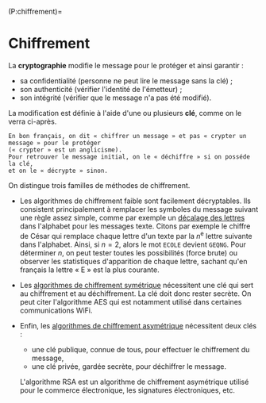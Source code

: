 (P:chiffrement)=
# Chiffrement

La **cryptographie** modifie le message pour le protéger et ainsi garantir :
* sa confidentialité (personne ne peut lire le message sans la clé) ;
* son authenticité (vérifier l'identité de l'émetteur) ;
* son intégrité (vérifier que le message n'a pas été modifié).

La modification est définie à l'aide d'une ou plusieurs **clé**, comme on le verra ci-après.

```{note}
En bon français, on dit « chiffrer un message » et pas « crypter un message » pour le protéger
(« crypter » est un anglicisme).
Pour retrouver le message initial, on le « déchiffre » si on posséde la clé,
et on le « décrypte » sinon.
```

On distingue trois familles de méthodes de chiffrement.

* Les algorithmes de chiffrement faible sont facilement décryptables.
  Ils consistent principalement à remplacer les symboles du message suivant une règle assez simple,
  comme par exemple un [décalage des lettres](https://fr.wikipedia.org/wiki/Chiffrement_par_d%C3%A9calage) dans l'alphabet pour les messages texte.
  Citons par exemple le chiffre de César qui remplace chaque lettre d'un texte par la $n$<sup>e</sup> lettre suivante dans l'alphabet.
  Ainsi, si $n=2$, alors le mot `ECOLE` devient `GEQNG`.
  Pour déterminer $n$, on peut tester toutes les possibilités (force brute)
  ou observer les statistiques d'apparition de chaque lettre, sachant qu'en français la lettre « E » est la plus courante.
  
* Les [algorithmes de chiffrement symétrique](https://fr.wikipedia.org/wiki/Cryptographie_sym%C3%A9trique)
  nécessitent une clé qui sert au chiffrement et au déchiffrement.
  La clé doit donc rester secrète.
  On peut citer l'algorithme AES qui est notamment utilisé dans certaines communications WiFi.
  
* Enfin, les [algorithmes de chiffrement asymétrique](https://fr.wikipedia.org/wiki/Cryptographie_asym%C3%A9trique)
  nécessitent deux clés :
  - une clé publique, connue de tous, pour effectuer le chiffrement du message,
  - une clé privée, gardée secrète, pour déchiffrer le message.
  
  L'algorithme RSA est un algorithme de chiffrement asymétrique utilisé pour le commerce électronique, les signatures électroniques, etc.